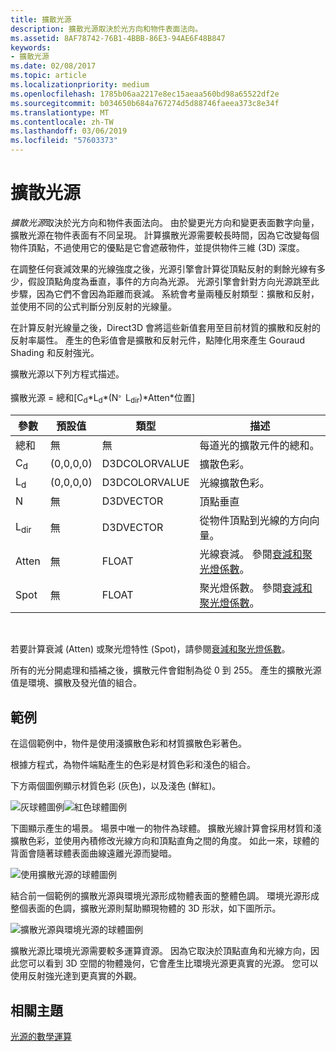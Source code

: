 ```yaml
---
title: 擴散光源
description: 擴散光源取決於光方向和物件表面法向。
ms.assetid: 8AF78742-76B1-4BBB-86E3-94AE6F48B847
keywords:
- 擴散光源
ms.date: 02/08/2017
ms.topic: article
ms.localizationpriority: medium
ms.openlocfilehash: 1785b06aa2217e8ec15aeaa560bd98a65522df2e
ms.sourcegitcommit: b034650b684a767274d5d88746faeea373c8e34f
ms.translationtype: MT
ms.contentlocale: zh-TW
ms.lasthandoff: 03/06/2019
ms.locfileid: "57603373"
---
```

# <a name="diffuse-lighting"></a>擴散光源


*擴散光源*取決於光方向和物件表面法向。 由於變更光方向和變更表面數字向量，擴散光源在物件表面有不同呈現。 計算擴散光源需要較長時間，因為它改變每個物件頂點，不過使用它的優點是它會遮蔽物件，並提供物件三維 (3D) 深度。

在調整任何衰減效果的光線強度之後，光源引擎會計算從頂點反射的剩餘光線有多少，假設頂點角度為垂直，事件的方向為光源。 光源引擎會針對方向光源跳至此步驟，因為它們不會因為距離而衰減。 系統會考量兩種反射類型：擴散和反射，並使用不同的公式判斷分別反射的光線量。

在計算反射光線量之後，Direct3D 會將這些新值套用至目前材質的擴散和反射的反射率屬性。 產生的色彩值會是擴散和反射元件，點陣化用來產生 Gouraud Shading 和反射強光。

擴散光源以下列方程式描述。

擴散光源 = 總和\[C<sub>d</sub>\*L<sub>d</sub>\*(N<sup>。</sup>L<sub>dir</sub>)\*Atten\*位置\]

| 參數       | 預設值 | 類型          | 描述                                                                                      |
|-----------------|---------------|---------------|--------------------------------------------------------------------------------------------------|
| 總和             | 無           | 無           | 每道光的擴散元件的總和。                                                     |
| C<sub>d</sub>   | (0,0,0,0)     | D3DCOLORVALUE | 擴散色彩。                                                                                   |
| L<sub>d</sub>   | (0,0,0,0)     | D3DCOLORVALUE | 光線擴散色彩。                                                                             |
| N               | 無           | D3DVECTOR     | 頂點垂直                                                                                    |
| L<sub>dir</sub> | 無           | D3DVECTOR     | 從物件頂點到光線的方向向量。                                                |
| Atten           | 無           | FLOAT         | 光線衰減。 參閱[衰減和聚光燈係數](attenuation-and-spotlight-factor.md)。 |
| Spot            | 無           | FLOAT         | 聚光燈係數。 參閱[衰減和聚光燈係數](attenuation-and-spotlight-factor.md)。  |

 

若要計算衰減 (Atten) 或聚光燈特性 (Spot)，請參閱[衰減和聚光燈係數](attenuation-and-spotlight-factor.md)。

所有的光分開處理和插補之後，擴散元件會鉗制為從 0 到 255。 產生的擴散光源值是環境、擴散及發光值的組合。

## <a name="span-idexamplespanspan-idexamplespanspan-idexamplespanexample"></a><span id="Example"></span><span id="example"></span><span id="EXAMPLE"></span>範例


在這個範例中，物件是使用淺擴散色彩和材質擴散色彩著色。

根據方程式，為物件端點產生的色彩是材質色彩和淺色的組合。

下方兩個圖例顯示材質色彩 (灰色)，以及淺色 (鮮紅)。

![灰球體圖例](images/amb1.jpg)![紅色球體圖例](images/lightred.jpg)

下圖顯示產生的場景。 場景中唯一的物件為球體。 擴散光線計算會採用材質和淺擴散色彩，並使用內積修改光線方向和頂點直角之間的角度。 如此一來，球體的背面會隨著球體表面曲線遠離光源而變暗。

![使用擴散光源的球體圖例](images/lightd.jpg)

結合前一個範例的擴散光源與環境光源形成物體表面的整體色調。 環境光源形成整個表面的色調，擴散光源則幫助顯現物體的 3D 形狀，如下圖所示。

![擴散光源與環境光源的球體圖例](images/lightad.jpg)

擴散光源比環境光源需要較多運算資源。 因為它取決於頂點直角和光線方向，因此您可以看到 3D 空間的物體幾何，它會產生比環境光源更真實的光源。 您可以使用反射強光達到更真實的外觀。

## <a name="span-idrelated-topicsspanrelated-topics"></a><span id="related-topics"></span>相關主題


[光源的數學運算](mathematics-of-lighting.md)

 

 




